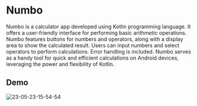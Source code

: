 # Numbo


Numbo is a calculator app developed using Kotlin programming language. It offers a user-friendly interface for performing basic arithmetic operations. Numbo features buttons for numbers and operators, along with a display area to show the calculated result. Users can input numbers and select operators to perform calculations. Error handling is included. Numbo serves as a handy tool for quick and efficient calculations on Android devices, leveraging the power and flexibility of Kotlin.

## Demo

![23-05-23-15-54-54](https://github.com/Yash-2728/Numbo/assets/114726890/78e67bb6-b878-49a7-aeb8-eb42171bbb3c)
